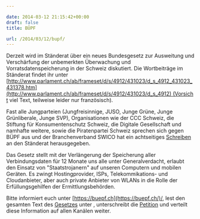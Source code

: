 ```yaml
---

date: 2014-03-12 21:15:42+00:00
draft: false
title: BÜPF

url: /2014/03/12/bupf/
---
```


Derzeit wird im Ständerat über ein neues Bundesgesetz zur Ausweitung und Verschärfung der unbemerkten Überwachung und Vorratsdatenspeicherung in der Schweiz diskutiert. Die Wortbeiträge im Ständerat findet ihr unter [http://www.parlament.ch/ab/frameset/d/s/4912/431023/d_s_4912_431023_431378.htm](http://www.parlament.ch/ab/frameset/d/s/4912/431023/d_s_4912) (Vorsicht viel Text, teilweise leider nur französisch).

Fast alle Jungparteien (Jungfreisinnige, JUSO, Junge Grüne, Junge Grünliberale, Junge SVP), Organisationen wie der CCC Schweiz, die Stiftung für Konsumentenschutz Schweiz, die Digitale Gesellschaft und namhafte weitere, sowie die Piratenpartei Schweiz sprechen sich gegen BÜPF aus und der Branchenverband SWICO hat ein achtseitiges [Schreiben](http://www.swico.ch/downloads/dokumente/schreiben-an-den-staenderat-betreffend-buepf.pdf/1637) an den Ständerat herausgegeben.

Das Gesetz stellt mit der Verlängerung der Speicherung aller Verbindungsdaten für 12 Monate uns alle unter Generalverdacht, erlaubt den Einsatz von "Staatstrojanern" auf unseren Computern und mobilen Geräten. Es zwingt Hostingprovider, ISPs, Telekommikations- und Cloudanbieter, aber auch private Anbieter von WLANs in die Rolle der Erfüllungsgehilfen der Ermittlungsbehörden.

Bitte informiert euch unter [https://buepf.ch](https://buepf.ch/)/, lest den gesamten Text des [Gesetzes](http://www.ejpd.admin.ch/content/dam/data/sicherheit/gesetzgebung/fernmeldeueberwachung/entw-d.pdf) unter , unterschreibt die [Petition](https://buepf.ch/petition.shtml) und verteilt diese Information auf allen Kanälen weiter.
